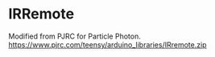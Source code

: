# IRRemote

Modified from PJRC for Particle Photon.
https://www.pjrc.com/teensy/arduino_libraries/IRremote.zip
